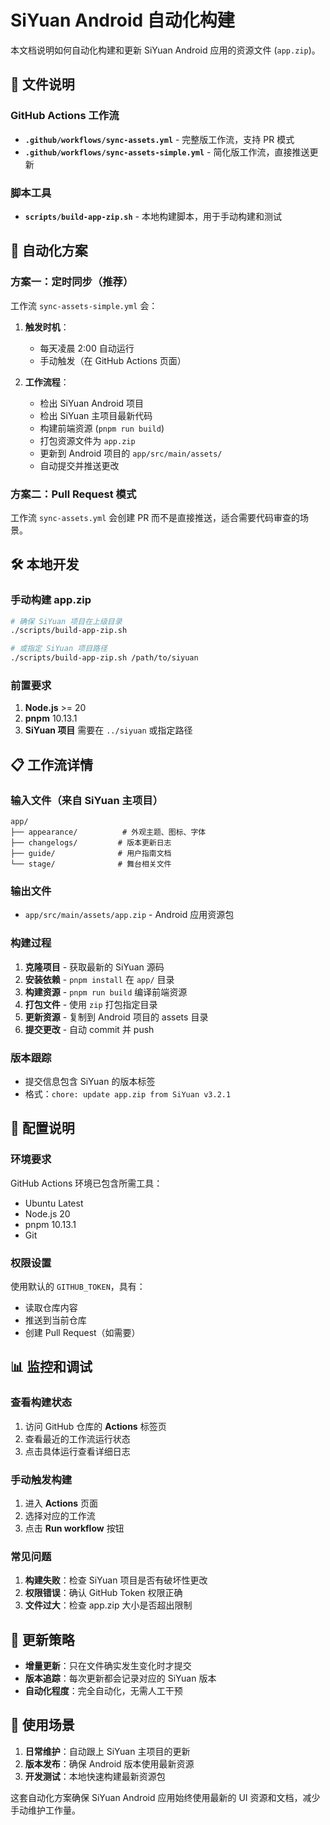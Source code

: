 # SiYuan Android 自动化构建

本文档说明如何自动化构建和更新 SiYuan Android 应用的资源文件 (`app.zip`)。

## 📁 文件说明

### GitHub Actions 工作流

- **`.github/workflows/sync-assets.yml`** - 完整版工作流，支持 PR 模式
- **`.github/workflows/sync-assets-simple.yml`** - 简化版工作流，直接推送更新

### 脚本工具

- **`scripts/build-app-zip.sh`** - 本地构建脚本，用于手动构建和测试

## 🤖 自动化方案

### 方案一：定时同步（推荐）

工作流 `sync-assets-simple.yml` 会：

1. **触发时机**：
   - 每天凌晨 2:00 自动运行
   - 手动触发（在 GitHub Actions 页面）

2. **工作流程**：
   - 检出 SiYuan Android 项目
   - 检出 SiYuan 主项目最新代码
   - 构建前端资源 (`pnpm run build`)
   - 打包资源文件为 `app.zip`
   - 更新到 Android 项目的 `app/src/main/assets/`
   - 自动提交并推送更改

### 方案二：Pull Request 模式

工作流 `sync-assets.yml` 会创建 PR 而不是直接推送，适合需要代码审查的场景。

## 🛠 本地开发

### 手动构建 app.zip

```bash
# 确保 SiYuan 项目在上级目录
./scripts/build-app-zip.sh

# 或指定 SiYuan 项目路径
./scripts/build-app-zip.sh /path/to/siyuan
```

### 前置要求

1. **Node.js** >= 20
2. **pnpm** 10.13.1
3. **SiYuan 项目** 需要在 `../siyuan` 或指定路径

## 📋 工作流详情

### 输入文件（来自 SiYuan 主项目）

```
app/
├── appearance/          # 外观主题、图标、字体
├── changelogs/         # 版本更新日志
├── guide/              # 用户指南文档
└── stage/              # 舞台相关文件
```

### 输出文件

- `app/src/main/assets/app.zip` - Android 应用资源包

### 构建过程

1. **克隆项目** - 获取最新的 SiYuan 源码
2. **安装依赖** - `pnpm install` 在 `app/` 目录
3. **构建资源** - `pnpm run build` 编译前端资源
4. **打包文件** - 使用 `zip` 打包指定目录
5. **更新资源** - 复制到 Android 项目的 assets 目录
6. **提交更改** - 自动 commit 并 push

### 版本跟踪

- 提交信息包含 SiYuan 的版本标签
- 格式：`chore: update app.zip from SiYuan v3.2.1`

## 🔧 配置说明

### 环境要求

GitHub Actions 环境已包含所需工具：
- Ubuntu Latest
- Node.js 20
- pnpm 10.13.1
- Git

### 权限设置

使用默认的 `GITHUB_TOKEN`，具有：
- 读取仓库内容
- 推送到当前仓库
- 创建 Pull Request（如需要）

## 📊 监控和调试

### 查看构建状态

1. 访问 GitHub 仓库的 **Actions** 标签页
2. 查看最近的工作流运行状态
3. 点击具体运行查看详细日志

### 手动触发构建

1. 进入 **Actions** 页面
2. 选择对应的工作流
3. 点击 **Run workflow** 按钮

### 常见问题

1. **构建失败**：检查 SiYuan 项目是否有破坏性更改
2. **权限错误**：确认 GitHub Token 权限正确
3. **文件过大**：检查 app.zip 大小是否超出限制

## 🔄 更新策略

- **增量更新**：只在文件确实发生变化时才提交
- **版本追踪**：每次更新都会记录对应的 SiYuan 版本
- **自动化程度**：完全自动化，无需人工干预

## 🎯 使用场景

1. **日常维护**：自动跟上 SiYuan 主项目的更新
2. **版本发布**：确保 Android 版本使用最新资源
3. **开发测试**：本地快速构建最新资源包

这套自动化方案确保 SiYuan Android 应用始终使用最新的 UI 资源和文档，减少手动维护工作量。